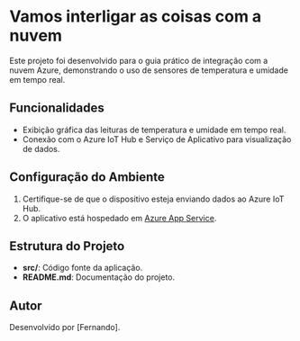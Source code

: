 # Vamos interligar as coisas com a nuvem

Este projeto foi desenvolvido para o guia prático de integração com a nuvem Azure, demonstrando o uso de sensores de temperatura e umidade em tempo real.

## Funcionalidades

- Exibição gráfica das leituras de temperatura e umidade em tempo real.
- Conexão com o Azure IoT Hub e Serviço de Aplicativo para visualização de dados.

## Configuração do Ambiente

1. Certifique-se de que o dispositivo esteja enviando dados ao Azure IoT Hub.
2. O aplicativo está hospedado em [Azure App Service](https://<seu-nome>.azurewebsites.net).

## Estrutura do Projeto

- **src/**: Código fonte da aplicação.
- **README.md**: Documentação do projeto.

## Autor

Desenvolvido por [Fernando].

